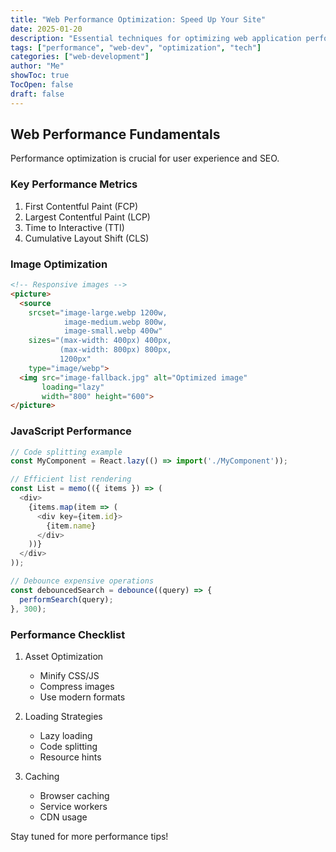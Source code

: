 ```yaml
---
title: "Web Performance Optimization: Speed Up Your Site"
date: 2025-01-20
description: "Essential techniques for optimizing web application performance"
tags: ["performance", "web-dev", "optimization", "tech"]
categories: ["web-development"]
author: "Me"
showToc: true
TocOpen: false
draft: false
---
```


## Web Performance Fundamentals

Performance optimization is crucial for user experience and SEO.

### Key Performance Metrics

1. First Contentful Paint (FCP)
2. Largest Contentful Paint (LCP)
3. Time to Interactive (TTI)
4. Cumulative Layout Shift (CLS)

### Image Optimization

```html
<!-- Responsive images -->
<picture>
  <source
    srcset="image-large.webp 1200w,
            image-medium.webp 800w,
            image-small.webp 400w"
    sizes="(max-width: 400px) 400px,
           (max-width: 800px) 800px,
           1200px"
    type="image/webp">
  <img src="image-fallback.jpg" alt="Optimized image"
       loading="lazy"
       width="800" height="600">
</picture>
```

### JavaScript Performance

```javascript
// Code splitting example
const MyComponent = React.lazy(() => import('./MyComponent'));

// Efficient list rendering
const List = memo(({ items }) => (
  <div>
    {items.map(item => (
      <div key={item.id}>
        {item.name}
      </div>
    ))}
  </div>
));

// Debounce expensive operations
const debouncedSearch = debounce((query) => {
  performSearch(query);
}, 300);
```

### Performance Checklist

1. Asset Optimization
   - Minify CSS/JS
   - Compress images
   - Use modern formats

2. Loading Strategies
   - Lazy loading
   - Code splitting
   - Resource hints

3. Caching
   - Browser caching
   - Service workers
   - CDN usage

Stay tuned for more performance tips! 